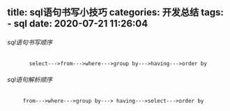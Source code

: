 title: sql语句书写小技巧
categories: 开发总结
tags:
	- sql
date: 2020-07-21 11:26:04
---
###### sql语句书写顺序

           select--->from--->where--->group by--->having--->order by

###### sql语句解析顺序

         from--->where--->group by---> having--->select--->order by

<!-- more -->